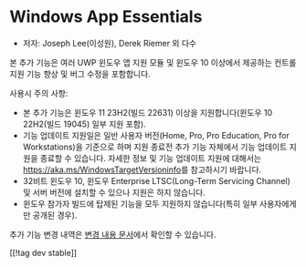 # Windows App Essentials #

* 저자: Joseph Lee(이성원), Derek Riemer 외 다수

본 추가 기능은 여러 UWP 윈도우 앱 지원 모듈 및 윈도우 10 이상에서 제공하는 컨트롤 지원 기능 향상 및 버그 수정을 포함합니다.

사용시 주의 사항:

* 본 추가 기능은 윈도우 11 23H2(빌드 22631) 이상을 지원합니다(윈도우 10 22H2(빌드 19045) 일부 지원 포함).
* 기능 업데이트 지원일은 일반 사용자 버전(Home, Pro, Pro Education, Pro for Workstations)을
  기준으로 하며 지원 종료전 추가 기능 자체에서 기능 업데이트 지원을 종료할 수 있습니다. 자세한 정보 및 기능 업데이트 지원에
  대해서는 <https://aka.ms/WindowsTargetVersioninfo>를 참고하시기 바랍니다.
* 32비트 윈도우 10, 윈도우 Enterprise LTSC(Long-Term Servicing Channel) 및 서버 버전에 설치할
  수 있으나 지원은 하지 않습니다.
* 윈도우 참가자 빌드에 탑제된 기능을 모두 지원하지 않습니다(특히 일부 사용자에게만 공개된 경우).

추가 기능 변경 내역은 [변경 내용 문서][1]에서 확인할 수 있습니다.

[[!tag dev stable]]

[1]: https://github.com/josephsl/wintenapps/blob/main/changes.md
